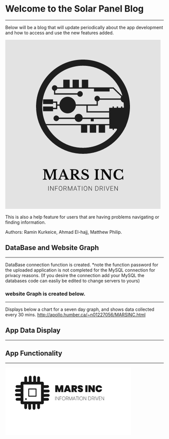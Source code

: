 # Welcome to the Solar Panel Blog
------------------------------------
Below will be a blog that will update periodically about the app development and how to access and use the new features added.

![MARSINCLogo1](/Images/MARSINCLogo1.PNG)

This is also a help feature for users that are having problems navigating or finding information.

Authors: Ramin Kurkeice, Ahmad El-hajj, Matthew Philip.

## DataBase and Website Graph
--------------------------------
DataBase connection function is created. 
*note the function password for the uploaded application is not completed for the MySQL connection for privacy reasons.
(If you desire the connection add your MySQL the databases code can easliy be edited to change servers to yours)

### website Graph is created below.
----------------------------------
Displays below a chart for a seven day graph, and shows data collected every 30 mins.
http://apollo.humber.ca/~n01227056/MARSINC.html

## App Data Display
----------------------


## App Functionality
----------------------


![MARSINCLogo2](/Images/mars2.png)
